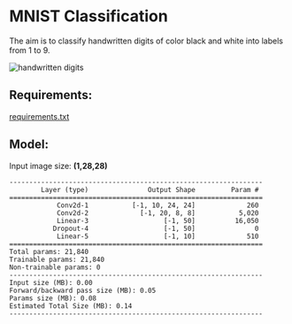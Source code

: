 # MNIST Classification
The aim is to classify handwritten digits of color black and white into labels from 1 to 9.

<img alt='handwritten digits' srcset="https://bytepawn.com/images/mnist-example.png">

## Requirements: 
[requirements.txt](./requirements.txt)

## Model:
Input image size: **(1,28,28)**

```
----------------------------------------------------------------
        Layer (type)               Output Shape         Param #
================================================================
            Conv2d-1           [-1, 10, 24, 24]             260
            Conv2d-2             [-1, 20, 8, 8]           5,020
            Linear-3                   [-1, 50]          16,050
           Dropout-4                   [-1, 50]               0
            Linear-5                   [-1, 10]             510
================================================================
Total params: 21,840
Trainable params: 21,840
Non-trainable params: 0
----------------------------------------------------------------
Input size (MB): 0.00
Forward/backward pass size (MB): 0.05
Params size (MB): 0.08
Estimated Total Size (MB): 0.14
----------------------------------------------------------------
```